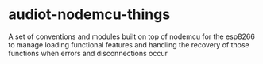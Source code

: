 # audiot-nodemcu-things
A set of conventions and modules built on top of nodemcu for the esp8266 to manage loading functional features and handling the recovery of those functions when errors and disconnections occur  
